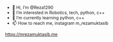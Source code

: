- 👋 Hi, I’m @Reza1290
- 👀 I’m interested in Robotics, tech, python, c++
- 🌱 I’m currently learning python, c++
- 📫 How to reach me, instagram m_rezamuktasib

https://mrezamuktasib.me

<!---
Reza1290/Reza1290 is a ✨ special ✨ repository because its `README.md` (this file) appears on your GitHub profile.
You can click the Preview link to take a look at your changes.
--->
